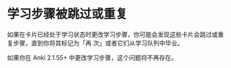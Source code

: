 # 学习步骤被跳过或重复

如果在卡片已经处于学习状态时更改学习步骤，你可能会发现这些卡片会跳过或重复步骤，直到你将其标记为「再
次」或者它们从学习队列中毕业。

如果你在 Anki 2.1.55+ 中更改学习步骤，这个问题将不再存在。
